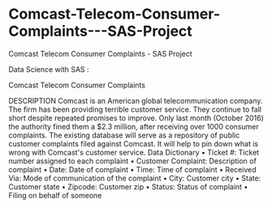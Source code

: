 # Comcast-Telecom-Consumer-Complaints---SAS-Project
Comcast Telecom Consumer Complaints - SAS Project

Data Science with SAS :

 Comcast Telecom Consumer Complaints

DESCRIPTION
Comcast is an American global telecommunication company. The firm has been providing terrible customer service. They continue to fall short despite repeated promises to improve. Only last month (October 2016) the authority fined them a $2.3 million, after receiving over 1000 consumer complaints.
The existing database will serve as a repository of public customer complaints filed against Comcast.
It will help to pin down what is wrong with Comcast's customer service.
Data Dictionary
•	Ticket #: Ticket number assigned to each complaint
•	Customer Complaint: Description of complaint
•	Date: Date of complaint
•	Time: Time of complaint
•	Received Via: Mode of communication of the complaint
•	City: Customer city
•	State: Customer state
•	Zipcode: Customer zip
•	Status: Status of complaint
•	Filing on behalf of someone
